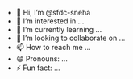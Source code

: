 - 👋 Hi, I’m @sfdc-sneha
- 👀 I’m interested in ...
- 🌱 I’m currently learning ...
- 💞️ I’m looking to collaborate on ...
- 📫 How to reach me ...
- 😄 Pronouns: ...
- ⚡ Fun fact: ...

<!---
sfdc-sneha/sfdc-sneha is a ✨ special ✨ repository because its `README.md` (this file) appears on your GitHub profile.
You can click the Preview link to take a look at your changes.
--->
